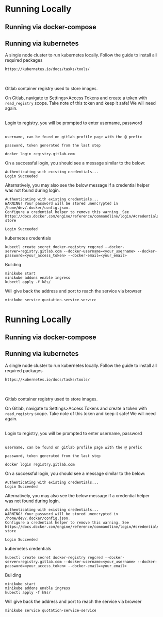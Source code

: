 

# Running Locally


## Running via docker-compose



## Running via kubernetes
A single node cluster to run kubernetes locally. Follow the guide to install all required packages
```
https://kubernetes.io/docs/tasks/tools/
```


<br>
<br>
Gitlab container registry used to store images.


On Gitlab, navigate to Settings>Access Tokens and create a token with `read_registry` scope.
Take note of this token and keep it safe! We will need again.


<br>
Login to registry, you will be prompted to enter username, password 
<br>
<br>

`username, can be found on gitlab profile page with the @ prefix`

`password, token generated from the last step`

```
docker login registry.gitlab.com
```

On a successful login, you should see a message similar to the below:
```
Authenticating with existing credentials...
Login Succeeded
```

Alternatively, you may also see the below message 
if a credential helper was not found during login.

```
Authenticating with existing credentials...
WARNING! Your password will be stored unencrypted in /home/dev/.docker/config.json.
Configure a credential helper to remove this warning. See
https://docs.docker.com/engine/reference/commandline/login/#credentials-store

Login Succeeded
```



kubernetes credentials
```
kubectl create secret docker-registry regcred --docker-server=registry.gitlab.com --docker-username=<your_username> --docker-password=<your_access_token> --docker-email=<your_email>
```


Building

```
minikube start
minikube addons enable ingress
kubectl apply -f k8s/
```

Will give back the address and port to reach the service via browser
```
minikube service quotation-service-service
```




# Running Locally


## Running via docker-compose



## Running via kubernetes
A single node cluster to run kubernetes locally. Follow the guide to install all required packages
```
https://kubernetes.io/docs/tasks/tools/
```


<br>
<br>
Gitlab container registry used to store images.


On Gitlab, navigate to Settings>Access Tokens and create a token with `read_registry` scope.
Take note of this token and keep it safe! We will need again.


<br>
Login to registry, you will be prompted to enter username, password 
<br>
<br>

`username, can be found on gitlab profile page with the @ prefix`

`password, token generated from the last step`

```
docker login registry.gitlab.com
```

On a successful login, you should see a message similar to the below:
```
Authenticating with existing credentials...
Login Succeeded
```

Alternatively, you may also see the below message 
if a credential helper was not found during login.

```
Authenticating with existing credentials...
WARNING! Your password will be stored unencrypted in /home/dev/.docker/config.json.
Configure a credential helper to remove this warning. See
https://docs.docker.com/engine/reference/commandline/login/#credentials-store

Login Succeeded
```



kubernetes credentials
```
kubectl create secret docker-registry regcred --docker-server=registry.gitlab.com --docker-username=<your_username> --docker-password=<your_access_token> --docker-email=<your_email>
```


Building

```
minikube start
minikube addons enable ingress
kubectl apply -f k8s/
```

Will give back the address and port to reach the service via browser
```
minikube service quotation-service-service
```



